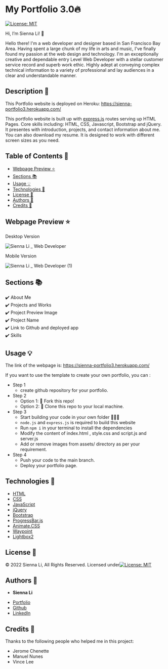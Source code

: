 # My Portfolio 3.0🔥

[![License: MIT](https://img.shields.io/badge/License-MIT-yellow.svg)](https://github.com/siennameow/portfolio-2.0/blob/main/LICENSE)

Hi, I’m Sienna Li! 👋

Hello there! I'm a web developer and designer based in San Francisco Bay Area. Having spent a large chunk of my life in arts and music, I've finally found my passion at the web design and technology. I'm an exceptionally creative and dependable entry Level Web Developer with a stellar customer service record and superb work ethic. Highly adept at conveying complex technical information to a variety of professional and lay audiences in a clear and understandable manner. 

## Description 📝 

This Portfolio website is deployed on Heroku: https://sienna-portfolio3.herokuapp.com/

This portfolio website is built up with [express.js](https://expressjs.com/) routes serving up HTML Pages. Core skills including: HTML, CSS, Javascript, Bootstrap and jQuery. It presentes with introduction, projects, and contact information about me. You can also download my resume. It is designed to work with different screen sizes as you need. 


## Table of Contents 📖

* [Webpage Preview ⭐](#webpage-preview-)
* [Sections 📚](#sections-)
* [Usage 💡](#usage-)
* [Technologies 🔧](#technologies-)
* [License 📜](#license-)
* [Authors 👩](#authors-)
* [Credits 🙌](#credits-)

## Webpage Preview ⭐


Desktop Version

![Sienna Li _ Web Developer](./public/assets/image/web-demo.gif)


Mobile Version  

![Sienna Li _ Web Developer (1)](./public/assets/image/mobile-demo.gif)


## Sections 📚


✔️ About Me\
✔️ Projects and Works\
✔️ Project Preview Image\
✔️ Project Name\
✔️ Link to Github and deployed app\
✔️ Skills


## Usage 💡


The link of the webpage is: https://sienna-portfolio3.herokuapp.com/


If you want to use the template to create your own portfolio, you can :


- Step 1
    - create github repository for your portfolio.
- Step 2
    - Option 1: 🍴 Fork this repo!
    - Option 2: 👯 Clone this repo to your local machine.
- Step 3
    - Start building your code in your own folder 🔨🔨🔨
    - `node.js` and `express.js` is required to build this website
    - Run `npm i` in your terminal to install the dependencies
    - Modify the content of index.html , style.css and script.js and server.js
    - Add or remove images from assets/ directory as per your requirement.
- Step 4
    - Push your code to the main branch.
    - Deploy your portfolio page.

## Technologies 🔧

* [HTML](https://developer.mozilla.org/en-US/docs/Web/HTML)
* [CSS](https://developer.mozilla.org/en-US/docs/Web/CSS)
* [JavaScript](https://developer.mozilla.org/en-US/docs/Web/JavaScript)
* [jQuery](https://jquery.com/)
* [Bootstrap](https://getbootstrap.com/)
* [ProgressBar.js](https://kimmobrunfeldt.github.io/progressbar.js/)
* [Animate.CSS](https://animate.style/)
* [Waypoint](http://imakewebthings.com/waypoints/)
* [Lightbox2](https://lokeshdhakar.com/projects/lightbox2/)

## License 📜
© 2022 Sienna Li, All Rights Reserved. Licensed under[![License: MIT](https://img.shields.io/badge/License-MIT-yellow.svg)](https://github.com/siennameow/portfolio-2.0/blob/main/LICENSE)

## Authors 👩

* **Sienna Li** 

- [Portfolio](https://sienna-portfolio3.herokuapp.com/)
- [Github](https://github.com/siennameow)
- [LinkedIn](https://www.linkedin.com/in/hexuanli/)


## Credits 🙌

Thanks to the following people who helped me in this project:
- Jerome Chenette
- Manuel Nunes
- Vince Lee
